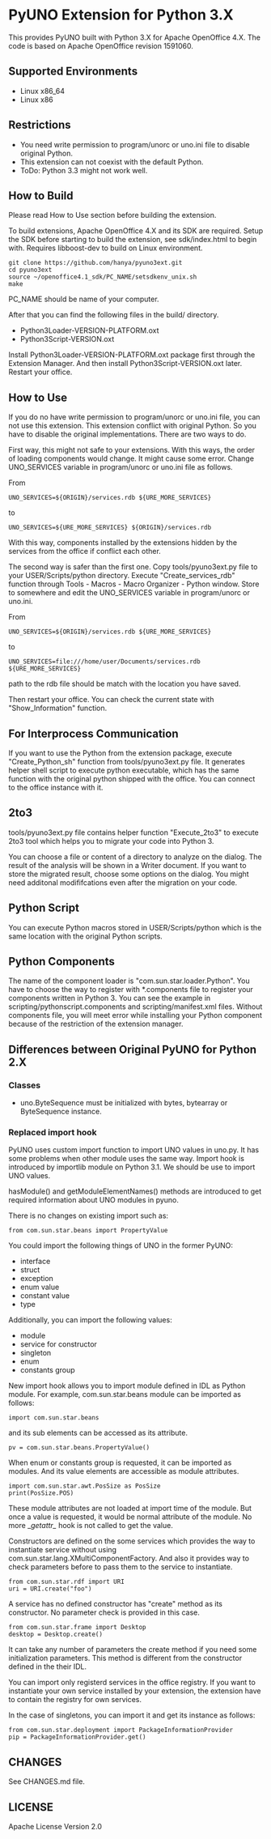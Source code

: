 
PyUNO Extension for Python 3.X
===========

This provides PyUNO built with Python 3.X for Apache OpenOffice 4.X. 
The code is based on Apache OpenOffice revision 1591060.


Supported Environments
---------
* Linux x86_64
* Linux x86


Restrictions
---------
* You need write permission to program/unorc or uno.ini file to disable original Python.
* This extension can not coexist with the default Python.
* ToDo: Python 3.3 might not work well.


How to Build
--------
Please read How to Use section before building the extension.

To build extensions, Apache OpenOffice 4.X and its SDK are required. 
Setup the SDK before starting to build the extension, 
see sdk/index.html to begin with.
Requires libboost-dev to build on Linux environment.

    git clone https://github.com/hanya/pyuno3ext.git
    cd pyuno3ext
    source ~/openoffice4.1_sdk/PC_NAME/setsdkenv_unix.sh
    make

PC_NAME should be name of your computer.

After that you can find the following files in the build/ directory.
* Python3Loader-VERSION-PLATFORM.oxt
* Python3Script-VERSION.oxt

Install Python3Loader-VERSION-PLATFORM.oxt package first through the Extension Manager. 
And then install Python3Script-VERSION.oxt later. Restart your office. 


How to Use
--------
If you do no have write permission to program/unorc or uno.ini file, 
you can not use this extension.
This extension conflict with original Python. So you have to disable 
the original implementations. There are two ways to do.

First way, this might not safe to your extensions. With this ways, 
the order of loading components would change. It might cause some error.
Change UNO_SERVICES variable in program/unorc or uno.ini file as follows.

From 

    UNO_SERVICES=${ORIGIN}/services.rdb ${URE_MORE_SERVICES}

to

    UNO_SERVICES=${URE_MORE_SERVICES} ${ORIGIN}/services.rdb

With this way, components installed by the extensions hidden by 
the services from the office if conflict each other.

The second way is safer than the first one. Copy tools/pyuno3ext.py file 
to your USER/Scripts/python directory. Execute "Create_services_rdb" function 
through Tools - Macros - Macro Organizer - Python window. Store to somewhere 
and edit the UNO_SERVICES variable in program/unorc or uno.ini.

From 

    UNO_SERVICES=${ORIGIN}/services.rdb ${URE_MORE_SERVICES}

to

    UNO_SERVICES=file:///home/user/Documents/services.rdb ${URE_MORE_SERVICES}

path to the rdb file should be match with the location you have saved.

Then restart your office. 
You can check the current state with "Show_Information" function.


For Interprocess Communication
--------
If you want to use the Python from the extension package, execute 
"Create_Python_sh" function from tools/pyuno3ext.py file. 
It generates helper shell script to execute python executable, 
which has the same function with the original python shipped with the office. 
You can connect to the office instance with it.


2to3
--------
tools/pyuno3ext.py file contains helper function "Execute_2to3" to execute 
2to3 tool which helps you to migrate your code into Python 3.

You can choose a file or content of a directory to analyze on the dialog. 
The result of the analysis will be shown in a Writer document. 
If you want to store the migrated result, choose some options on the dialog. 
You might need additonal modififcations even after the migration on your code.


Python Script
--------
You can execute Python macros stored in USER/Scripts/python which 
is the same location with the original Python scripts.


Python Components
--------
The name of the component loader is "com.sun.star.loader.Python". 
You have to choose the way to register with *.components file to register your components 
written in Python 3. You can see the example in scripting/pythonscript.components and 
scripting/manifest.xml files.
Without components file, you will meet error while installing your Python component 
because of the restriction of the extension manager.


Differences between Original PyUNO for Python 2.X
-------

### Classes ###
* uno.ByteSequence must be initialized with bytes, bytearray or 
ByteSequence instance.


### Replaced import hook ###

PyUNO uses custom import function to import UNO values in uno.py. 
It has some problems when other module uses the same way. 
Import hook is introduced by importlib module on Python 3.1. 
We should be use to import UNO values.

hasModule() and getModuleElementNames() methods are introduced 
to get required information about UNO modules in pyuno.

There is no changes on existing import such as: 

    from com.sun.star.beans import PropertyValue

You could import the following things of UNO in the former PyUNO: 

* interface
* struct
* exception
* enum value
* constant value
* type

Additionally, you can import the following values:

* module
* service for constructor
* singleton
* enum
* constants group


New import hook allows you to import module defined in IDL as Python module. 
For example, com.sun.star.beans module can be imported as follows:

    import com.sun.star.beans

and its sub elements can be accessed as its attribute.

    pv = com.sun.star.beans.PropertyValue()

When enum or constants group is requested, it can be imported as modules. 
And its value elements are accessible as module attributes. 

    import com.sun.star.awt.PosSize as PosSize
    print(PosSize.POS)
  
These module attributes are not loaded at import time of the module. 
But once a value is requested, it would be normal attribute of the module. 
No more \__getattr\__ hook is not called to get the value.

Constructors are defined on the some services which provides the way to 
instantiate service without using com.sun.star.lang.XMultiComponentFactory. 
And also it provides way to check parameters before to pass them to the 
service to instantiate.

    from com.sun.star.rdf import URI
    uri = URI.create("foo")

A service has no defined constructor has "create" method as its constructor. 
No parameter check is provided in this case.

    from com.sun.star.frame import Desktop
    desktop = Desktop.create()

It can take any number of parameters the create method if you need some 
initialization parameters. This method is different from the constructor 
defined in the their IDL.

You can import only registerd services in the office registry. If you want 
to instantiate your own service installed by your extension, the extension 
have to contain the registry for own services.

In the case of singletons, you can import it and get its instance as follows: 

    from com.sun.star.deployment import PackageInformationProvider
    pip = PackageInformationProvider.get()


CHANGES
-------
See CHANGES.md file.


LICENSE
--------
Apache License Version 2.0

